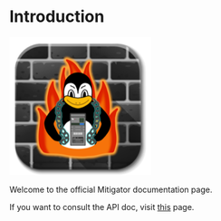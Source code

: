 # Introduction

![Mitigator Logo](logo.png)

Welcome to the official Mitigator documentation page.

If you want to consult the API doc, visit [this](api/) page.
